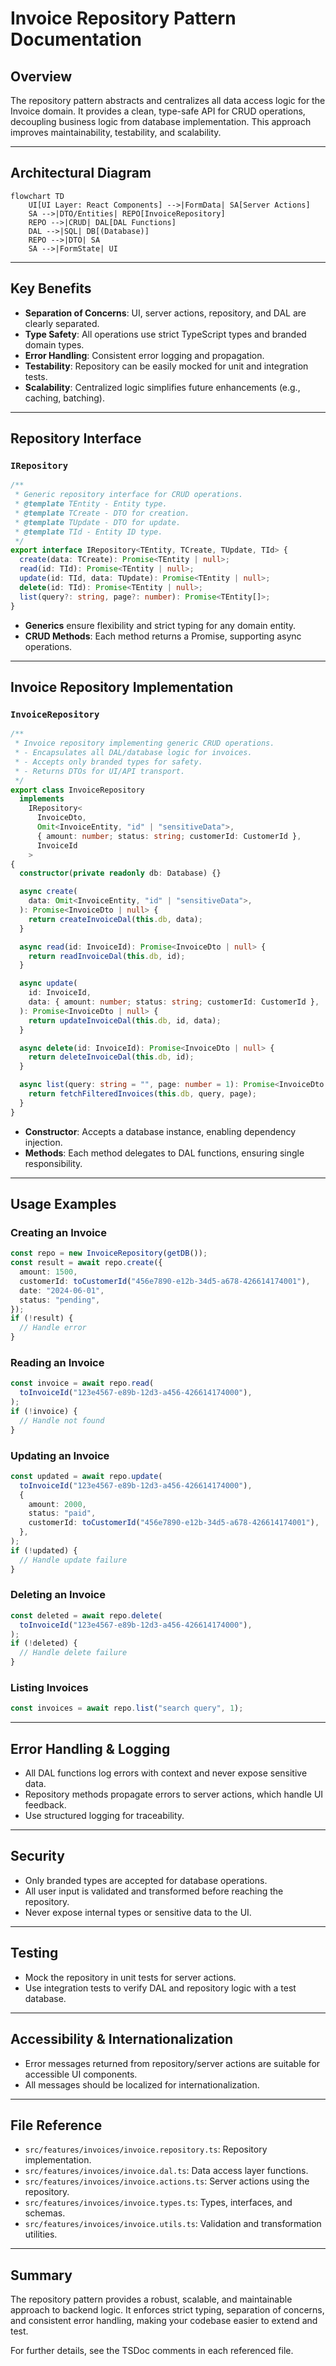 # Invoice Repository Pattern Documentation

## Overview

The repository pattern abstracts and centralizes all data access logic for the Invoice domain. It provides a clean, type-safe API for CRUD operations, decoupling business logic from database implementation. This approach improves maintainability, testability, and scalability.

---

## Architectural Diagram

```mermaid
flowchart TD
    UI[UI Layer: React Components] -->|FormData| SA[Server Actions]
    SA -->|DTO/Entities| REPO[InvoiceRepository]
    REPO -->|CRUD| DAL[DAL Functions]
    DAL -->|SQL| DB[(Database)]
    REPO -->|DTO| SA
    SA -->|FormState| UI
```

---

## Key Benefits

- **Separation of Concerns**: UI, server actions, repository, and DAL are clearly separated.
- **Type Safety**: All operations use strict TypeScript types and branded domain types.
- **Error Handling**: Consistent error logging and propagation.
- **Testability**: Repository can be easily mocked for unit and integration tests.
- **Scalability**: Centralized logic simplifies future enhancements (e.g., caching, batching).

---

## Repository Interface

### `IRepository`

```typescript
/**
 * Generic repository interface for CRUD operations.
 * @template TEntity - Entity type.
 * @template TCreate - DTO for creation.
 * @template TUpdate - DTO for update.
 * @template TId - Entity ID type.
 */
export interface IRepository<TEntity, TCreate, TUpdate, TId> {
  create(data: TCreate): Promise<TEntity | null>;
  read(id: TId): Promise<TEntity | null>;
  update(id: TId, data: TUpdate): Promise<TEntity | null>;
  delete(id: TId): Promise<TEntity | null>;
  list(query?: string, page?: number): Promise<TEntity[]>;
}
```

- **Generics** ensure flexibility and strict typing for any domain entity.
- **CRUD Methods**: Each method returns a Promise, supporting async operations.

---

## Invoice Repository Implementation

### `InvoiceRepository`

```typescript
/**
 * Invoice repository implementing generic CRUD operations.
 * - Encapsulates all DAL/database logic for invoices.
 * - Accepts only branded types for safety.
 * - Returns DTOs for UI/API transport.
 */
export class InvoiceRepository
  implements
    IRepository<
      InvoiceDto,
      Omit<InvoiceEntity, "id" | "sensitiveData">,
      { amount: number; status: string; customerId: CustomerId },
      InvoiceId
    >
{
  constructor(private readonly db: Database) {}

  async create(
    data: Omit<InvoiceEntity, "id" | "sensitiveData">,
  ): Promise<InvoiceDto | null> {
    return createInvoiceDal(this.db, data);
  }

  async read(id: InvoiceId): Promise<InvoiceDto | null> {
    return readInvoiceDal(this.db, id);
  }

  async update(
    id: InvoiceId,
    data: { amount: number; status: string; customerId: CustomerId },
  ): Promise<InvoiceDto | null> {
    return updateInvoiceDal(this.db, id, data);
  }

  async delete(id: InvoiceId): Promise<InvoiceDto | null> {
    return deleteInvoiceDal(this.db, id);
  }

  async list(query: string = "", page: number = 1): Promise<InvoiceDto[]> {
    return fetchFilteredInvoices(this.db, query, page);
  }
}
```

- **Constructor**: Accepts a database instance, enabling dependency injection.
- **Methods**: Each method delegates to DAL functions, ensuring single responsibility.

---

## Usage Examples

### Creating an Invoice

```typescript
const repo = new InvoiceRepository(getDB());
const result = await repo.create({
  amount: 1500,
  customerId: toCustomerId("456e7890-e12b-34d5-a678-426614174001"),
  date: "2024-06-01",
  status: "pending",
});
if (!result) {
  // Handle error
}
```

### Reading an Invoice

```typescript
const invoice = await repo.read(
  toInvoiceId("123e4567-e89b-12d3-a456-426614174000"),
);
if (!invoice) {
  // Handle not found
}
```

### Updating an Invoice

```typescript
const updated = await repo.update(
  toInvoiceId("123e4567-e89b-12d3-a456-426614174000"),
  {
    amount: 2000,
    status: "paid",
    customerId: toCustomerId("456e7890-e12b-34d5-a678-426614174001"),
  },
);
if (!updated) {
  // Handle update failure
}
```

### Deleting an Invoice

```typescript
const deleted = await repo.delete(
  toInvoiceId("123e4567-e89b-12d3-a456-426614174000"),
);
if (!deleted) {
  // Handle delete failure
}
```

### Listing Invoices

```typescript
const invoices = await repo.list("search query", 1);
```

---

## Error Handling & Logging

- All DAL functions log errors with context and never expose sensitive data.
- Repository methods propagate errors to server actions, which handle UI feedback.
- Use structured logging for traceability.

---

## Security

- Only branded types are accepted for database operations.
- All user input is validated and transformed before reaching the repository.
- Never expose internal types or sensitive data to the UI.

---

## Testing

- Mock the repository in unit tests for server actions.
- Use integration tests to verify DAL and repository logic with a test database.

---

## Accessibility & Internationalization

- Error messages returned from repository/server actions are suitable for accessible UI components.
- All messages should be localized for internationalization.

---

## File Reference

- `src/features/invoices/invoice.repository.ts`: Repository implementation.
- `src/features/invoices/invoice.dal.ts`: Data access layer functions.
- `src/features/invoices/invoice.actions.ts`: Server actions using the repository.
- `src/features/invoices/invoice.types.ts`: Types, interfaces, and schemas.
- `src/features/invoices/invoice.utils.ts`: Validation and transformation utilities.

---

## Summary

The repository pattern provides a robust, scalable, and maintainable approach to backend logic. It enforces strict typing, separation of concerns, and consistent error handling, making your codebase easier to extend and test.

For further details, see the TSDoc comments in each referenced file.
